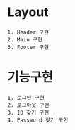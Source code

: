 # Layout
    1. Header 구현
    2. Main 구현
    3. Footer 구현

# 기능구현
    1. 로그인 구현
    2. 로그아웃 구현
    3. ID 찾기 구현
    4. Password 찾기 구현
